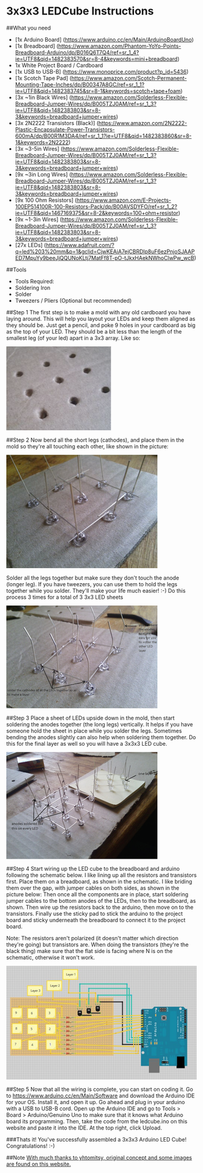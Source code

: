 # 3x3x3 LEDCube Instructions

##What you need
- [1x Arduino Board] (https://www.arduino.cc/en/Main/ArduinoBoardUno)
- [1x Breadboard] (https://www.amazon.com/Phantom-YoYo-Points-Breadboard-Arduino/dp/B016Q6T7Q4/ref=sr_1_4?ie=UTF8&qid=1482383570&sr=8-4&keywords=mini+breadboard)
- 1x White Project Board / Cardboard
- [1x USB to USB-B] (https://www.monoprice.com/product?p_id=5436)
- [1x Scotch Tape Pad] (https://www.amazon.com/Scotch-Permanent-Mounting-Tape-Inches/dp/B00347A8GC/ref=sr_1_1?ie=UTF8&qid=1482383745&sr=8-1&keywords=scotch+tape+foam)
- [3x ~1in Black Wires] (https://www.amazon.com/Solderless-Flexible-Breadboard-Jumper-Wires/dp/B005TZJ0AM/ref=sr_1_3?ie=UTF8&qid=1482383803&sr=8-3&keywords=breadboard+jumper+wires)
- [3x 2N2222 Transistors (Black)] (https://www.amazon.com/2N2222-Plastic-Encapsulate-Power-Transistors-600mA/dp/B00R1M3DA4/ref=sr_1_1?ie=UTF8&qid=1482383860&sr=8-1&keywords=2N2222)
- [3x ~3-5in Wires] (https://www.amazon.com/Solderless-Flexible-Breadboard-Jumper-Wires/dp/B005TZJ0AM/ref=sr_1_3?ie=UTF8&qid=1482383803&sr=8-3&keywords=breadboard+jumper+wires)
- [9x ~3in Long Wires] (https://www.amazon.com/Solderless-Flexible-Breadboard-Jumper-Wires/dp/B005TZJ0AM/ref=sr_1_3?ie=UTF8&qid=1482383803&sr=8-3&keywords=breadboard+jumper+wires)
- [9x 100 Ohm Resistors] (https://www.amazon.com/E-Projects-100EP514100R-100-Resistors-Pack/dp/B00AVSDYFO/ref=sr_1_2?ie=UTF8&qid=1467169375&sr=8-2&keywords=100+ohm+resistor)
- [9x ~1-3in Wires] (https://www.amazon.com/Solderless-Flexible-Breadboard-Jumper-Wires/dp/B005TZJ0AM/ref=sr_1_3?ie=UTF8&qid=1482383803&sr=8-3&keywords=breadboard+jumper+wires)
- [27x LEDs] (https://www.adafruit.com/?q=led%203%20mm&p=1&gclid=CjwKEAiA7ejCBRDlp8uF6ezPnjoSJAAPED7MpuYy9beeJjQQUNoKLtj7MatFf8T-pO-tJkxHAekNWhoClwPw_wcB)

##Tools
- Tools Required:
- Soldering Iron
- Solder
- Tweezers / Pliers (Optional but recommended)

##Step 1
The first step is to make a mold with any old cardboard you have laying around. This will help you layout your LEDs and keep them aligned as they should be. Just get a pencil, and poke 9 holes in your cardboard as big as the top of your LED. They should be a bit less than the length of the smallest leg (of your led) apart in a 3x3 array. Like so:

![img1](/images/img1.png "")

##Step 2
Now bend all the short legs (cathodes), and place them in the mold so they're all touching each other, like shown in the picture:

![img2](/images/img2.png "")

Solder all the legs together but make sure they don't touch the anode (longer leg). If you have tweezers, you can use them to hold the legs together while you solder. They'll make your life much easier! :-)
Do this process 3 times for a total of 3 3x3 LED sheets

![img3](/images/img3.png "")

##Step 3
Place a sheet of LEDs upside down in the mold, then start soldering the anodes together (the long legs) vertically. It helps if you have someone hold the sheet in place while you solder the legs. Sometimes bending the anodes slightly can also help when soldering them together. Do this for the final layer as well so you will have a 3x3x3 LED cube.

![img4](/images/img4.png "")

##Step 4
Start wiring up the LED cube to the breadboard and arduino following the schematic below. I like lining up all the resistors and transistors first. Place them on a breadboard, as shown in the schematic. I like briding them over the gap, with jumper cables on both sides, as shown in the picture below: Then once all the components are in place, start soldering jumper cables to the bottom anodes of the LEDs, then to the breadboard, as shown. Then wire up the resistors back to the arduino, then move on to the transistors. Finally use the sticky pad to stick the arduino to the project board and sticky underneath the breadboard to connect it to the project board.

Note: The resistors aren't polarized (it doesn't matter which direction they're going) but transistors are. When doing the transistors (they're the black thing) make sure that the flat side is facing where N is on the schematic, otherwise it won't work. 

![img5](/images/img5.png "")

##Step 5
Now that all the wiring is complete, you can start on coding it. Go to https://www.arduino.cc/en/Main/Software and download the Arduino IDE for your OS. Install it, and open it up. Go ahead and plug in your arduino with a USB to USB-B cord. Open up the Arduino IDE and go to Tools > Board > Arduino/Genuino Uno to make sure that it knows what Arduino board its programming. Then, take the code from the ledcube.ino on this website and paste it into the IDE. At the top right, click Upload. 

###Thats it! You've successfully assembled a 3x3x3 Arduino LED Cube! Congratulations! :-)



##Note
[With much thanks to yhtomitsy, original concept and some images are found on this website.](http://www.instructables.com/id/Making-an-Arduino-3X3-LED-Cube-in-Less-Than-30-Min/?ALLSTEPS)
